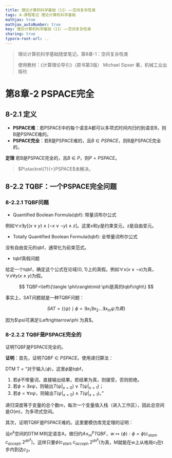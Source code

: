 ```yaml
---
title: 理论计算机科学基础（11）——空间复杂性类
tags: A-课程笔记 理论计算机科学基础
mathjax: true
mathjax_autoNumber: true
key: 理论计算机科学基础（11）——空间复杂性类
sharing: true
typora-root-url: ..
---
```


> 理论计算机科学基础随堂笔记。第8章-1：空间复杂性类
> 
> 使用教材：《计算理论导引》（原书第3版）  Michael Sipser 著，机械工业出版社

<!--more-->

# 第8章-2 PSPACE完全

## 8-2.1 定义

- **PSPACE难**：若PSPACE中的每个语言A都可以多项式时间内归约到语言B，则B是PSPACE难的。
- **PSPACE完全**：若B是PSPACE难的，且$B\in PSPACE$，则B是PSPACE完全的。

**定理** 若B是PSPACE完全的，且$B\in P$，则$P=PSPACE$。

> $P\stackrel{?}{=}PSPACE$未解决。

## 8-2.2 TQBF：一个PSPACE完全问题

### 8-2.2.1 TQBF问题

- Quantified Boolean Formula(qbf): 带量词布尔公式

例如$\forall x\exists y[(x\vee y)\wedge (\neg x\vee \neg y)\wedge z]$。这里x和y是约束变元，z是自由变元。

- Totally Quantified Boolean Formula(tqbf): 全带量词布尔公式

没有自由变元的qbf，通常化为前束范式。

- tqbf真假问题

给定一个tqbf，确定这个公式在论域{0, 1}上的真假。例如$\forall x(x\vee \neg x)$为真，$\forall x\forall y(x\wedge y)$为假。

$$
TQBF=\left\{\langle \phi\rangle\mid \phi是真的tqbf\right\}
$$

事实上，SAT问题就是一种TQBF问题：

$$
SAT=\left\{\langle \psi\rangle\mid \phi=\exists x_1\exists x_2...\exists x_m \psi 为真\right\}
$$

因为$\psi可满足\Leftrightarrow\phi 为真$。

### 8-2.2.2 TQBF是PSPACE完全的

证明TQBF是PSPACE完全的。

**证明**：首先，证明$TQBF\in PSPACE$。使用递归算法：

DTM T = “对于输入$\langle \phi\rangle$，这里$\phi$是tqbf，
1. 若$\phi$不带量词，直接输出结果，若结果为真，则接受，否则拒绝。
2. 若$\phi=\exists x\psi$，则输出$T(\psi\vert_{x=0})\vee T(\psi\vert_{x=1})$；
3. 若$\phi=\forall x\psi$，则输出$T(\psi\vert_{x=0})\wedge T(\psi\vert_{x=1})$。”

递归深度等于变量的总个数$m$，每次一个变量值入栈（进入工作区），因此总空间是$O(m)$，为多项式空间。

其次，证明TQBF是PSPACE难的。这里要模仿库克定理的证明：

设$n^k$空间的DTM M判定语言A，做归约$A\leq_m^p TQBF$，$w\mapsto \langle \phi \rangle: \phi = \phi(c_{start}, c_{accept}, 2^{dn^k})$。这样只要$\phi(c_{start}, c_{accept}, 2^{dn^k})$为真，M就能在w上从格局$c_1$在t步内到达$c_2$。